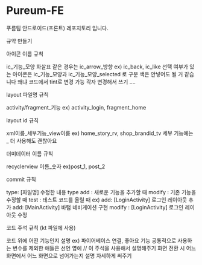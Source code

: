 # Pureum-FE
푸름팀 안드로이드(프론트) 레포지토리 입니다. 


규약 만들기

아이콘 이름 규칙

ic_기능_모양
화살표 같은 경우는 ic_arrow_방향 ex) ic_back, ic_like
선택 여부가 있는 아이콘은 ic_기능_모양과 ic_기능_모양_selected 로 구분
색은 안넣어도 될 거 같습니다 왜냐 코드에서 tint로 변경 가능 각자 변경해서 쓰기 ....

layout 파일명 규칙

activity/fragment_기능 ex) activity_login, fragment_home

layout id 규칙

xml이름_세부기능_view이름 ex) home_story_rv, shop_brandid_tv
세부 기능에는 _ 더 사용해도 괜찮아요

더미데이터 이름 규칙

recyclerview 이름_숫자 ex)post_1, post_2

commit 규칙

type: [파일명] 수정한 내용
type
add : 새로운 기능을 추가할 때
modify : 기존 기능을 수정할 때
test : 테스트 코드를 올릴 때
ex) add: [LoginActivity] 로그인 레이아웃 추가
add: [MainActivity] 바텀 네비게이션 구현
modify : [LoginActivity] 로그인 레이아웃 수정

코드 주석 규칙 (kt 파일에 사용)

코드 위에 어떤 기능인지 설명 ex) 파이어베이스 연결, 좋아요 기능
공통적으로 사용하는 변수를 제외한 애들은 선언 옆에 // 이 주석을 사용해서 설명해주기
화면 전환 시 어느 화면에서 어느 화면으로 넘어가는지 설명
자세하게 써주기
